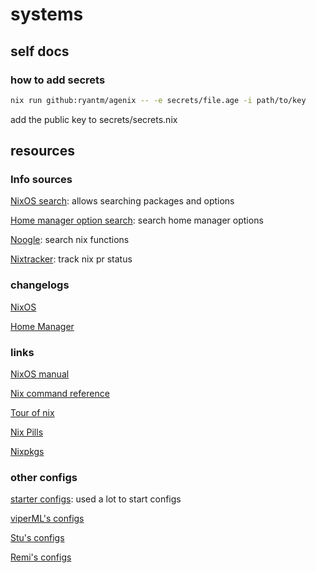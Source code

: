 # systems

## self docs

### how to add secrets

```bash
nix run github:ryantm/agenix -- -e secrets/file.age -i path/to/key
```

add the public key to secrets/secrets.nix

## resources

### Info sources

[NixOS search](https://search.nixos.org/): allows searching packages and options

[Home manager option search](https://mipmip.github.io/home-manager-option-search/): search home manager options

[Noogle](https://noogle.dev/): search nix functions

[Nixtracker](https://nixtracker.org/): track nix pr status

### changelogs

[NixOS](https://nixos.org/manual/nixos/stable/release-notes.html)

[Home Manager](https://nix-community.github.io/home-manager/release-notes.html)

### links

[NixOS manual](https://nixos.org/manual/nixos/stable/)

[Nix command reference](https://nixos.org/manual/nix/stable/command-ref/experimental-commands.html)

[Tour of nix](https://nixcloud.io/tour/?id=1)

[Nix Pills](https://nixos.org/guides/nix-pills/)

[Nixpkgs](https://github.com/NixOS/nixpkgs)

### other configs

[starter configs](https://github.com/Misterio77/nix-starter-configs): used a lot to start configs

[viperML's configs](https://github.com/viperML/dotfiles)

[Stu's configs](https://github.com/Stupremee/nix)

[Remi's configs](https://github.com/remi-gelinas/rosetta/)

